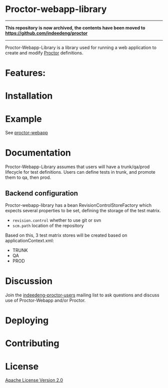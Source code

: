 # Proctor-webapp-library

---

**This repository is now archived, the contents have been moved to https://github.com/indeedeng/proctor**

---

Proctor-Webapp-Library is a library used for running a web application to create and modify [Proctor](https://github.com/indeedeng/proctor) definitions.

# Features:

# Installation

# Example
See [proctor-webapp](http://www.github.com/indeedeng/proctor-webapp)

# Documentation

Proctor-Webapp-Library assumes that users will have a trunk/qa/prod lifecycle for test definitions. Users can define tests in trunk, and promote them to qa, then prod. 

## Backend configuration

Proctor-webapp-library has a bean RevisionControlStoreFactory which expects several properties to be set, defining the storage of the test matrix.

* `revision.control` whether to use git or svn
* `scm.path` location of the repository

Based on this, 3 test matrix stores will be created based on applicationContext.xml:

* TRUNK
* QA
* PROD


# Discussion

Join the [indeedeng-proctor-users](https://groups.google.com/d/forum/indeedeng-proctor-users) mailing list to ask questions and discuss use of Proctor-Webapp and/or Proctor.

# Deploying

# Contributing

# License

[Apache License Version 2.0](https://github.com/indeedeng/proctor-webapp-library/blob/master/LICENSE)

